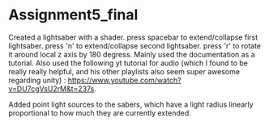 # Assignment5_final
Created a lightsaber with a shader. press spacebar to extend/collapse first lightsaber. press 'n' to extend/collapse second lightsaber. press 'r' to rotate it around local z axis by 180 degress. Mainly used the documentation as a tutorial. Also used the following yt tutorial for audio (which I found to be really really helpful, and his other playlists also seem super awesome regarding unity) : https://www.youtube.com/watch?v=DU7cgVsU2rM&t=237s.

Added point light sources to the sabers, which have a light radius linearly proportional to how much they are currently extended.
